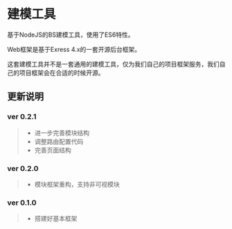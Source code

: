# 建模工具
基于NodeJS的BS建模工具，使用了ES6特性。

Web框架是基于Exress 4.x的一套开源后台框架。

这套建模工具并不是一套通用的建模工具，仅为我们自己的项目框架服务，我们自己的项目框架会在合适的时候开源。

更新说明
---
### ver 0.2.1

> * 进一步完善模块结构
> * 调整路由配置代码
> * 完善页面结构

### ver 0.2.0

> * 模块框架重构，支持非可视模块

### ver 0.1.0

> * 搭建好基本框架
